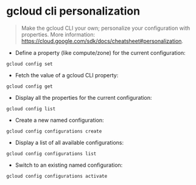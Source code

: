 # gcloud cli personalization

> Make the gcloud CLI your own; personalize your configuration with properties.
> More information: <https://cloud.google.com/sdk/docs/cheatsheet#personalization>.

- Define a property (like compute/zone) for the current configuration:

`gcloud config set`

- Fetch the value of a gcloud CLI property:

`gcloud config get`

- Display all the properties for the current configuration:

`gcloud config list`

- Create a new named configuration:

`gcloud config configurations create`

- Display a list of all available configurations:

`gcloud config configurations list`

- Switch to an existing named configuration:

`gcloud config configurations activate`

